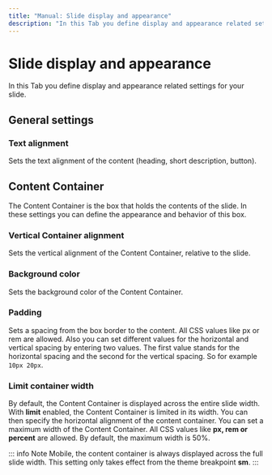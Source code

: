 ```yaml
---
title: "Manual: Slide display and appearance"
description: "In this Tab you define display and appearance related settings for your slide."
---
```


# Slide display and appearance
In this Tab you define display and appearance related settings for your slide.

## General settings

### Text alignment
Sets the text alignment of the content (heading, short description, button).

## Content Container
The Content Container is the box that holds the contents of the slide. In these settings you can define the appearance and behavior of this box.

### Vertical Container alignment
Sets the vertical alignment of the Content Container, relative to the slide.

### Background color
Sets the background color of the Content Container.

### Padding
Sets a spacing from the box border to the content. All CSS values like px or rem are allowed. Also you can set different values for the horizontal and vertical spacing by entering two values. The first value stands for the horizontal spacing and the second for the vertical spacing. So for example `10px 20px`.

### Limit container width
By default, the Content Container is displayed across the entire slide width. With **limit** enabled, the Content Container is limited in its width. You can then specify the horizontal alignment of the content container. You can set a maximum width of the Content Container. All CSS values like **px, rem or percent** are allowed. By default, the maximum width is 50%.

::: info Note
Mobile, the content container is always displayed across the full slide width. This setting only takes effect from the theme breakpoint **sm**.
:::